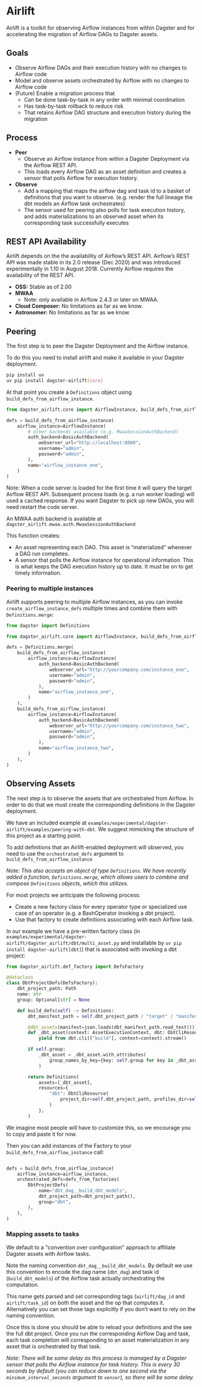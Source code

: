# Airlift

Airlift is a toolkit for observing Airflow instances from within Dagster and for accelerating the migration of Airflow DAGs to Dagster assets.

## Goals

- Observe Airflow DAGs and their execution history with no changes to Airflow code
- Model and observe assets orchestrated by Airflow with no changes to Airflow code
- (Future) Enable a migration process that
  - Can be done task-by-task in any order with minimal coordination
  - Has task-by-task rollback to reduce risk
  - That retains Airflow DAG structure and execution history during the migration

## Process

- **Peer**
  - Observe an Airflow instance from within a Dagster Deployment via the Airflow REST API.
  - This loads every Airflow DAG as an asset definition and creates a sensor that polls Airflow for execution history.
- **Observe**
  - Add a mapping that maps the airflow dag and task id to a basket of definitions that you want to observe. (e.g. render the full lineage the dbt models an Airflow task orchestrates)
  - The sensor used for peering also polls for task execution history, and adds materializations to an observed asset when its corresponding task successfully executes

## REST API Availability

Airlift depends on the the availability of Airflow’s REST API. Airflow’s REST API was made stable in its 2.0 release (Dec 2020) and was introduced experimentally in 1.10 in August 2018. Currently Airflow requires the availability of the REST API.

- **OSS:** Stable as of 2.00
- **MWAA**
  - Note: only available in Airflow 2.4.3 or later on MWAA.
- **Cloud Composer:** No limitations as far as we know.
- **Astronomer:** No limitations as far as we know.

## Peering

The first step is to peer the Dagster Deployment and the Airflow instance.

To do this you need to install airlift and make it available in your Dagster deployment.

```bash
pip install uv
uv pip install dagster-airlift[core]
```

At that point you create a `Definitions` object using `build_defs_from_airflow_instance`.

```python
from dagster_airlift.core import AirflowInstance, build_defs_from_airflow_instance

defs = build_defs_from_airflow_instance(
    airflow_instance=AirflowInstance(
        # other backends available (e.g. MwaaSessionAuthBackend)
        auth_backend=BasicAuthBackend(
            webserver_url="http://localhost:8080",
            username="admin",
            password="admin",
        ),
        name="airflow_instance_one",
    )
)
```

Note: When a code server is loaded for the first time it will query the target Airflow REST API. Subsequent process loads (e.g. a run worker loading) will used a cached response. If you want Dagster to pick up new DAGs, you will need restart the code server.

An MWAA auth backend is available at `dagster_airlift.mwaa.auth.MwaaSessionAuthBackend`

This function creates:

- An asset representing each DAG. This asset is “materialized” whenever a DAG run completes.
- A sensor that polls the Airflow instance for operational information. This is what keeps the DAG execution history up to date. It must be on to get timely information.

### Peering to multiple instances

Airlift supports peering to multiple Airflow instances, as you can invoke `create_airflow_instance_defs` multiple times and combine them with `Definitions.merge`:

```python
from dagster import Definitions

from dagster_airlift.core import AirflowInstance, build_defs_from_airflow_instance

defs = Definitions.merge(
    build_defs_from_airflow_instance(
        airflow_instance=AirflowInstance(
            auth_backend=BasicAuthBackend(
                webserver_url="http://yourcompany.com/instance_one",
                username="admin",
                password="admin",
            ),
            name="airflow_instance_one",
        )
    ),
    build_defs_from_airflow_instance(
        airflow_instance=AirflowInstance(
            auth_backend=BasicAuthBackend(
                webserver_url="http://yourcompany.com/instance_two",
                username="admin",
                password="admin",
            ),
            name="airflow_instance_two",
        )
    ),
)
```

## Observing Assets

The next step is to observe the assets that are orchestrated from Airflow. In order to do that we must create the corresponding definitions in the Dagster deployment.

We have an included example at `examples/experimental/dagster-airlift/examples/peering-with-dbt`. We suggest mimicking the structure of this project as a starting point.

To add definitions that an Airlift-enabled deployment will observed, you need to use the `orchestrated_defs` argument to `build_defs_from_airflow_instance`

_Note: This also accepts an object of type `Definitions`. We have recently added a function, `Definitions.merge`, which allows users to combine and compose `Definitions` objects, which this utilizes._

For most projects we anticipate the following process:

- Create a new factory class for every operator type or specialized use case of an operator (e.g. a BashOperator invoking a dbt project).
- Use that factory to create definitions associating with each Airflow task.

In our example we have a pre-written factory class (in `examples/experimental/dagster-airlift/dagster_airlift/dbt/multi_asset.py` and installable by `uv pip install dagster-airlift[dbt]`) that is associated with invoking a dbt project:

```python
from dagster_airlift.def_factory import DefsFactory

@dataclass
class DbtProjectDefs(DefsFactory):
    dbt_project_path: Path
    name: str
    group: Optional[str] = None

    def build_defs(self) -> Definitions:
        dbt_manifest_path = self.dbt_project_path / "target" / "manifest.json"

        @dbt_assets(manifest=json.loads(dbt_manifest_path.read_text()), name=self.name)
        def _dbt_asset(context: AssetExecutionContext, dbt: DbtCliResource):
            yield from dbt.cli(["build"], context=context).stream()

        if self.group:
            _dbt_asset = _dbt_asset.with_attributes(
                group_names_by_key={key: self.group for key in _dbt_asset.keys}
            )

        return Definitions(
            assets=[_dbt_asset],
            resources={
                "dbt": DbtCliResource(
                    project_dir=self.dbt_project_path, profiles_dir=self.dbt_project_path
                )
            },
        )
```

We imagine most people will have to customize this, so we encourage you to copy and paste it for now.

Then you can add instances of the Factory to your `build_defs_from_airflow_instance` call:

```python

defs = build_defs_from_airflow_instance(
    airflow_instance=airflow_instance,
    orchestrated_defs=defs_from_factories(
        DbtProjectDefs(
            name="dbt_dag__build_dbt_models",
            dbt_project_path=dbt_project_path(),
            group="dbt",
        ),
    ),
)
```

### Mapping assets to tasks

We default to a "convention over configuration" approach to affiliate Dagster assets with Airflow tasks.

Note the naming convention `dbt_dag__build_dbt_models`. By default we use this convention to encode the dag name (`dbt_dag`) and task id (`build_dbt_models`) of the Airflow task actually orchestrating the computation.

This name gets parsed and set corresponding tags (`airlift/dag_id` and `airlift/task_id`) on both the asset and the op that computes it. Alternatively you can set those tags explicitly if you don’t want to rely on the naming convention.

Once this is done you should be able to reload your definitions and the see the full dbt project. Once you run the corresponding Airflow Dag and task, each task completion will corresponding to an asset materialization in any asset that is orchestrated by that task.

_Note: There will be some delay as this process is managed by a Dagster sensor that polls the Airflow instance for task history. This is every 30 seconds by default (you can reduce down to one second via the `minimum_interval_seconds` argument to `sensor`), so there will be some delay._

